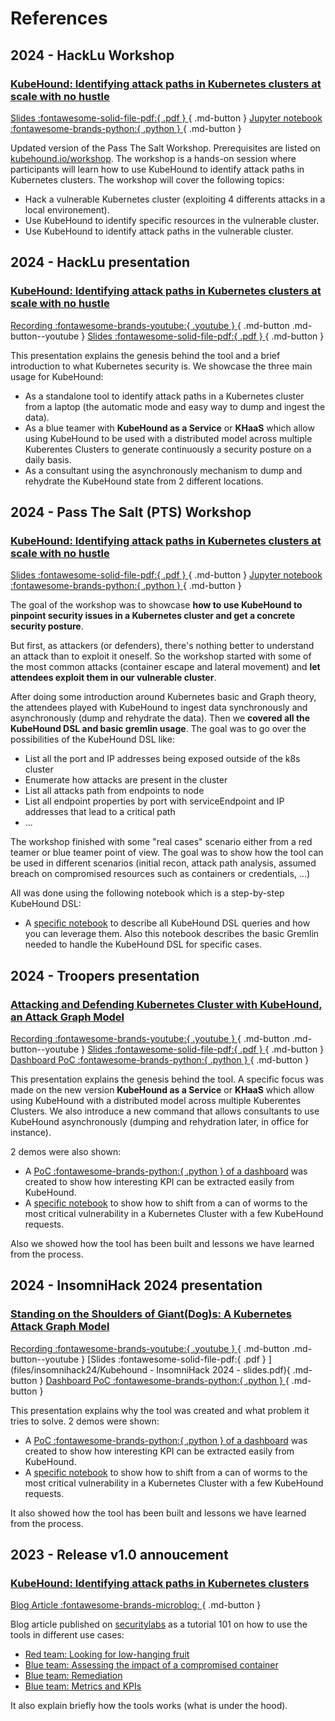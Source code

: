 # References

## 2024 - HackLu Workshop

### [KubeHound: Identifying attack paths in Kubernetes clusters at scale with no hustle](https://pretalx.com/hack-lu-2024/talk/HWDZGZ/)

[Slides :fontawesome-solid-file-pdf:{ .pdf } ](files/hacklu24/Kubehound-Workshop-HackLu24.pdf){ .md-button } [Jupyter notebook :fontawesome-brands-python:{ .python } ](https://github.com/DataDog/KubeHound/tree/main/deployments/kubehound/notebook/KubehoundDSL_101.ipynb){ .md-button }

Updated version of the Pass The Salt Workshop. Prerequisites are listed on [kubehound.io/workshop](https://kubehound.io/workshop/). The workshop is a hands-on session where participants will learn how to use KubeHound to identify attack paths in Kubernetes clusters. The workshop will cover the following topics:

- Hack a vulnerable Kubernetes cluster (exploiting 4 differents attacks in a local environement).
- Use KubeHound to identify specific resources in the vulnerable cluster.
- Use KubeHound to identify attack paths in the vulnerable cluster.

## 2024 - HackLu presentation

### [KubeHound: Identifying attack paths in Kubernetes clusters at scale with no hustle](https://pretalx.com/hack-lu-2024/talk/HWDZGZ/)

[Recording :fontawesome-brands-youtube:{ .youtube } ](https://www.youtube.com/watch?v=h-dD7PQC4NA){ .md-button .md-button--youtube } [Slides :fontawesome-solid-file-pdf:{ .pdf } ](files/hacklu24/Kubehound-HackLu24-slides.pdf){ .md-button }

This presentation explains the genesis behind the tool and a brief introduction to what Kubernetes security is. We showcase the three main usage for KubeHound:

- As a standalone tool to identify attack paths in a Kubernetes cluster from a laptop (the automatic mode and easy way to dump and ingest the data).
- As a blue teamer with **KubeHound as a Service** or **KHaaS** which allow using KubeHound to be used with a distributed model across multiple Kuberentes Clusters to generate continuously a security posture on a daily basis.
- As a consultant using the asynchronously mechanism to dump and rehydrate the KubeHound state from 2 different locations.

## 2024 - Pass The Salt (PTS) Workshop

### [KubeHound: Identifying attack paths in Kubernetes clusters at scale with no hustle](https://cfp.pass-the-salt.org/pts2024/talk/WA99YZ/)

[Slides :fontawesome-solid-file-pdf:{ .pdf } ](files/PassTheSalt24/Kubehound-Workshop-PassTheSalt_2024.pdf){ .md-button } [Jupyter notebook :fontawesome-brands-python:{ .python } ](https://github.com/DataDog/KubeHound/tree/main/deployments/kubehound/notebook/KubehoundDSL_101.ipynb){ .md-button }

The goal of the workshop was to showcase **how to use KubeHound to pinpoint security issues in a Kubernetes cluster and get a concrete security posture**.

But first, as attackers (or defenders), there's nothing better to understand an attack than to exploit it oneself. So the workshop started with some of the most common attacks (container escape and lateral movement) and **let attendees exploit them in our vulnerable cluster**.

After doing some introduction around Kubernetes basic and Graph theory, the attendees played with KubeHound to ingest data synchronously and asynchronously (dump and rehydrate the data). Then we **covered all the KubeHound DSL and basic gremlin usage**. The goal was to go over the possibilities of the KubeHound DSL like:

- List all the port and IP addresses being exposed outside of the k8s cluster
- Enumerate how attacks are present in the cluster
- List all attacks path from endpoints to node
- List all endpoint properties by port with serviceEndpoint and IP addresses that lead to a critical path
- ...

The workshop finished with some "real cases" scenario either from a red teamer or blue teamer point of view. The goal was to show how the tool can be used in different scenarios (initial recon, attack path analysis, assumed breach on compromised resources such as containers or credentials, ...)

All was done using the following notebook which is a step-by-step KubeHound DSL:

- A [specific notebook](https://github.com/DataDog/KubeHound/tree/main/deployments/kubehound/notebook/KubeHoundDSL_101.ipynb) to describe all KubeHound DSL queries and how you can leverage them. Also this notebook describes the basic Gremlin needed to handle the KubeHound DSL for specific cases.

## 2024 - Troopers presentation

### [Attacking and Defending Kubernetes Cluster with KubeHound, an Attack Graph Model](https://troopers.de/troopers24/talks/t8tc7m/)

[Recording :fontawesome-brands-youtube:{ .youtube } ](#){ .md-button .md-button--youtube } [Slides :fontawesome-solid-file-pdf:{ .pdf } ](files/Troopers24/Kubehound-Troopers_2024-slides.pdf){ .md-button } [Dashboard PoC :fontawesome-brands-python:{ .python } ](https://github.com/DataDog/KubeHound/tree/main/scripts/dashboard-demo){ .md-button }

This presentation explains the genesis behind the tool. A specific focus was made on the new version **KubeHound as a Service** or **KHaaS** which allow using KubeHound with a distributed model across multiple Kuberentes Clusters. We also introduce a new command that allows consultants to use KubeHound asynchronously (dumping and rehydration later, in office for instance).

2 demos were also shown:

- A [ PoC :fontawesome-brands-python:{ .python } of a dashboard](#) was created to show how interesting KPI can be extracted easily from KubeHound.
- A [specific notebook](https://github.com/DataDog/KubeHound/tree/main/deployments/kubehound/notebook/KubeHound_demo.ipynb) to show how to shift from a can of worms to the most critical vulnerability in a Kubernetes Cluster with a few KubeHound requests.

Also we showed how the tool has been built and lessons we have learned from the process.

## 2024 - InsomniHack 2024 presentation

### [Standing on the Shoulders of Giant(Dog)s: A Kubernetes Attack Graph Model](https://www.insomnihack.ch/talks-2024/#BZ3UA9)

[Recording :fontawesome-brands-youtube:{ .youtube } ](https://www.youtube.com/watch?v=sy_ijtW6wmQ){ .md-button .md-button--youtube } [Slides :fontawesome-solid-file-pdf:{ .pdf } ](files/insomnihack24/Kubehound - InsomniHack 2024 - slides.pdf){ .md-button } [Dashboard PoC :fontawesome-brands-python:{ .python } ](https://github.com/DataDog/KubeHound/tree/main/scripts/dashboard-demo){ .md-button }

This presentation explains why the tool was created and what problem it tries to solve. 2 demos were shown:

- A [ PoC :fontawesome-brands-python:{ .python } of a dashboard](#) was created to show how interesting KPI can be extracted easily from KubeHound.
- A [specific notebook](https://github.com/DataDog/KubeHound/tree/main/deployments/kubehound/notebook/InsomniHackDemo.ipynb) to show how to shift from a can of worms to the most critical vulnerability in a Kubernetes Cluster with a few KubeHound requests.

It also showed how the tool has been built and lessons we have learned from the process.

## 2023 - Release v1.0 annoucement

### [KubeHound: Identifying attack paths in Kubernetes clusters](https://securitylabs.datadoghq.com/articles/kubehound-identify-kubernetes-attack-paths/)

[Blog Article :fontawesome-brands-microblog: ](https://securitylabs.datadoghq.com/articles/kubehound-identify-kubernetes-attack-paths/){ .md-button }

Blog article published on [securitylabs](https://securitylabs.datadoghq.com) as a tutorial 101 on how to use the tools in different use cases:

- [Red team: Looking for low-hanging fruit](https://securitylabs.datadoghq.com/articles/kubehound-identify-kubernetes-attack-paths/#red-team-looking-for-low-hanging-fruit)
- [Blue team: Assessing the impact of a compromised container](https://securitylabs.datadoghq.com/articles/kubehound-identify-kubernetes-attack-paths/#blue-team-assessing-the-impact-of-a-compromised-container)
- [Blue team: Remediation](https://securitylabs.datadoghq.com/articles/kubehound-identify-kubernetes-attack-paths/#blue-team-remediation)
- [Blue team: Metrics and KPIs](https://securitylabs.datadoghq.com/articles/kubehound-identify-kubernetes-attack-paths/#blue-team-metrics-and-kpis)

It also explain briefly how the tools works (what is under the hood).

